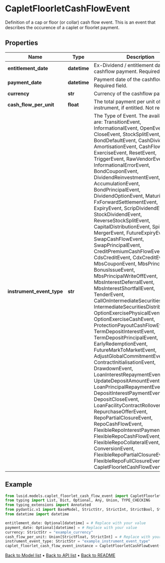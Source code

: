 # CapletFloorletCashFlowEvent

Definition of a cap or floor (or collar) cash flow event.  This is an event that describes the occurence of a caplet or floorlet payment.
## Properties
Name | Type | Description | Notes
------------ | ------------- | ------------- | -------------
**entitlement_date** | **datetime** | Ex-Dividend / entitlement date of the cashflow payment.  Required field. | [optional] 
**payment_date** | **datetime** | Payment date of the cashflow payment  Required field. | [optional] 
**currency** | **str** | Currency of the cashflow payment | 
**cash_flow_per_unit** | **float** | The total payment per unit of the held instrument, if entitled.  Not required. | 
**instrument_event_type** | **str** | The Type of Event. The available values are: TransitionEvent, InformationalEvent, OpenEvent, CloseEvent, StockSplitEvent, BondDefaultEvent, CashDividendEvent, AmortisationEvent, CashFlowEvent, ExerciseEvent, ResetEvent, TriggerEvent, RawVendorEvent, InformationalErrorEvent, BondCouponEvent, DividendReinvestmentEvent, AccumulationEvent, BondPrincipalEvent, DividendOptionEvent, MaturityEvent, FxForwardSettlementEvent, ExpiryEvent, ScripDividendEvent, StockDividendEvent, ReverseStockSplitEvent, CapitalDistributionEvent, SpinOffEvent, MergerEvent, FutureExpiryEvent, SwapCashFlowEvent, SwapPrincipalEvent, CreditPremiumCashFlowEvent, CdsCreditEvent, CdxCreditEvent, MbsCouponEvent, MbsPrincipalEvent, BonusIssueEvent, MbsPrincipalWriteOffEvent, MbsInterestDeferralEvent, MbsInterestShortfallEvent, TenderEvent, CallOnIntermediateSecuritiesEvent, IntermediateSecuritiesDistributionEvent, OptionExercisePhysicalEvent, OptionExerciseCashEvent, ProtectionPayoutCashFlowEvent, TermDepositInterestEvent, TermDepositPrincipalEvent, EarlyRedemptionEvent, FutureMarkToMarketEvent, AdjustGlobalCommitmentEvent, ContractInitialisationEvent, DrawdownEvent, LoanInterestRepaymentEvent, UpdateDepositAmountEvent, LoanPrincipalRepaymentEvent, DepositInterestPaymentEvent, DepositCloseEvent, LoanFacilityContractRolloverEvent, RepurchaseOfferEvent, RepoPartialClosureEvent, RepoCashFlowEvent, FlexibleRepoInterestPaymentEvent, FlexibleRepoCashFlowEvent, FlexibleRepoCollateralEvent, ConversionEvent, FlexibleRepoPartialClosureEvent, FlexibleRepoFullClosureEvent, CapletFloorletCashFlowEvent | 
## Example

```python
from lusid.models.caplet_floorlet_cash_flow_event import CapletFloorletCashFlowEvent
from typing import List, Dict, Optional, Any, Union, TYPE_CHECKING
from typing_extensions import Annotated
from pydantic.v1 import BaseModel, StrictStr, StrictInt, StrictBool, StrictFloat, StrictBytes, Field, validator, ValidationError, conlist, constr
from datetime import datetime

entitlement_date: Optional[datetime] = # Replace with your value
payment_date: Optional[datetime] = # Replace with your value
currency: StrictStr = "example_currency"
cash_flow_per_unit: Union[StrictFloat, StrictInt] = # Replace with your value
instrument_event_type: StrictStr = "example_instrument_event_type"
caplet_floorlet_cash_flow_event_instance = CapletFloorletCashFlowEvent(entitlement_date=entitlement_date, payment_date=payment_date, currency=currency, cash_flow_per_unit=cash_flow_per_unit, instrument_event_type=instrument_event_type)

```

[Back to Model list](../README.md#documentation-for-models) &#8226; [Back to API list](../README.md#documentation-for-api-endpoints) &#8226; [Back to README](../README.md)

